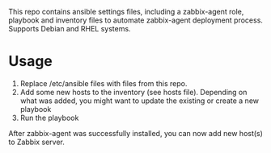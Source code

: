 This repo contains ansible settings files, including a zabbix-agent role, playbook and inventory files to automate zabbix-agent deployment process. Supports Debian and RHEL systems. 

# Usage
1. Replace /etc/ansible files with files from this repo.
2. Add some new hosts to the inventory (see hosts file). Depending on what was added, you might want to update the existing or create a new playbook
3. Run the playbook

After zabbix-agent was successfully installed, you can now add new host(s) to Zabbix server. 

